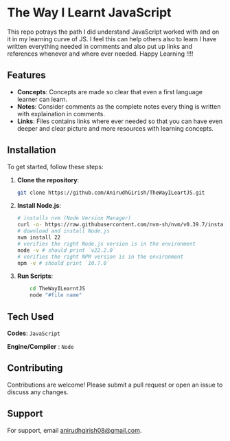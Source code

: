# The Way I Learnt JavaScript

This repo potrays the path I did understand JavaScript worked with and on it in my learning curve of JS. I feel this can help others also to learn I have written everything needed in comments and also put up links and references whenever and where ever needed. Happy Learning !!!!

## Features

- **Concepts**: Concepts are made so clear that even a first language learner can learn.
- **Notes**: Consider comments as the complete notes every thing is written with explaination in comments.
- **Links**: Files contains links where ever needed so that you can have even deeper and clear picture and more resources with learning concepts.

## Installation

To get started, follow these steps:

1. **Clone the repository**:
    ```sh
    git clone https://github.com/AnirudhGirish/TheWayILeartJS.git
    ```

2. **Install Node.js**:
    ```sh
    # installs nvm (Node Version Manager)
    curl -o- https://raw.githubusercontent.com/nvm-sh/nvm/v0.39.7/install.sh | bash
    # download and install Node.js
    nvm install 22
    # verifies the right Node.js version is in the environment
    node -v # should print `v22.2.0`
    # verifies the right NPM version is in the environment
    npm -v # should print `10.7.0`
    ```

2. **Run Scripts**:
    ```sh
        cd TheWayILearntJS
        node "#file name"
    ```


## Tech Used

**Codes**: `JavaScript`

**Engine/Compiler** : `Node`


## Contributing

Contributions are welcome! Please submit a pull request or open an issue to discuss any changes.

## Support

For support, email anirudhgirish08@gmail.com.